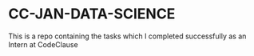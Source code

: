 # CC-JAN-DATA-SCIENCE
This is a repo containing the tasks which I completed successfully as an Intern at CodeClause

